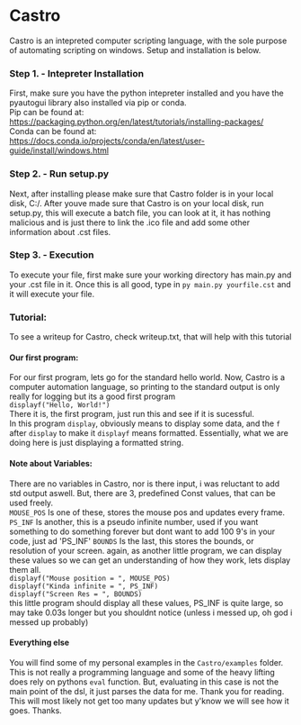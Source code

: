 # Castro
Castro is an intepreted computer scripting language, with the sole purpose of automating scripting on windows. Setup and installation is below.

### Step 1. - Intepreter Installation
First, make sure you have the python intepreter installed and you have the pyautogui library also installed via pip or conda.<br>
Pip can be found at: https://packaging.python.org/en/latest/tutorials/installing-packages/ <br>
Conda can be found at: https://docs.conda.io/projects/conda/en/latest/user-guide/install/windows.html<br>

### Step 2. - Run setup.py
Next, after installing please make sure that Castro folder is in your local disk, C:/. After youve made sure that Castro is on your local disk, run setup.py, this will execute a batch file, you can look at it, it has nothing malicious and is just there to link the .ico file and add some other information about .cst files.

### Step 3. - Execution
To execute your file, first make sure your working directory has main.py and your .cst file in it. Once this is all good, type in `py main.py yourfile.cst` and it will execute your file.

### Tutorial:
To see a writeup for Castro, check writeup.txt, that will help with this tutorial

#### Our first program:
For our first program, lets go for the standard hello world. Now, Castro is a computer automation language, so printing to the standard output is only really for logging but its a good first program<br>
`displayf("Hello, World!")`<br>
There it is, the first program, just run this and see if it is sucessful.<br>
In this program `display`, obviously means to display some data, and the `f` after `display` to make it `displayf` means formatted. Essentially, what we are doing here is just displaying a formatted string.<br>

#### Note about Variables:
There are no variables in Castro, nor is there input, i was reluctant to add std output aswell. But, there are 3, predefined Const values, that can be used freely.<br>
`MOUSE_POS` Is one of these, stores the mouse pos and updates every frame.<br>
`PS_INF` Is another, this is a pseudo infinite number, used if you want something to do something forever but dont want to add 100 9's in your code, just ad 'PS_INF'
`BOUNDS` Is the last, this stores the bounds, or resolution of your screen.
again, as another little program, we can display these values so we can get an understanding of how they work, lets display them all.<br>
`displayf("Mouse position = ", MOUSE_POS)`<br>
`displayf("Kinda infinite = ", PS_INF)`<br>
`displayf("Screen Res = ", BOUNDS)`<br>
this little program should display all these values, PS_INF is quite large, so may take 0.03s longer but you shouldnt notice (unless i messed up, oh god i messed up probably)<br>

#### Everything else

You will find some of my personal examples in the `Castro/examples` folder. This is not really a programming language and some of the heavy lifting does rely on pythons `eval` function. But, evaluating in this case is not the main point of the dsl, it just parses the data for me.
Thank you for reading. This will most likely not get too many updates but y'know we will see how it goes.
Thanks.
